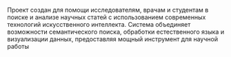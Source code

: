 Проект создан для помощи исследователям, врачам и студентам в поиске и анализе научных статей с использованием современных технологий искусственного интеллекта. Система объединяет возможности семантического поиска, обработки естественного языка и визуализации данных, предоставляя мощный инструмент для научной работы
